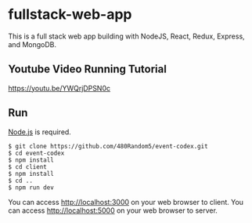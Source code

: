 # fullstack-web-app
This is a full stack web app building with NodeJS, React, Redux, Express, and MongoDB.

## Youtube Video Running Tutorial
https://youtu.be/YWQrjDPSN0c
## Run
[Node.js](http://nodejs.org/) is required.

```shell
$ git clone https://github.com/480Random5/event-codex.git
$ cd event-codex
$ npm install
$ cd client 
$ npm install
$ cd ..
$ npm run dev
```

You can access <http://localhost:3000> on your web browser to client.
You can access <http://localhost:5000> on your web browser to server.
